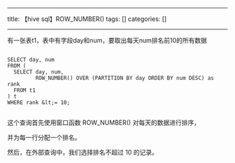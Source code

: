 
--- 
title:  【hive sql】ROW_NUMBER() 
tags: []
categories: [] 

---
有一张表t1，表中有字段day和num，要取出每天num排名前10的所有数据

```

SELECT day, num
FROM (
  SELECT day, num,
         ROW_NUMBER() OVER (PARTITION BY day ORDER BY num DESC) as rank
  FROM t1
) t
WHERE rank &lt;= 10;


```

这个查询首先使用窗口函数 ROW_NUMBER() 对每天的数据进行排序，

并为每一行分配一个排名。

然后，在外部查询中，我们选择排名不超过 10 的记录。
